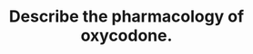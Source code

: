 ---
title: "Describe the pharmacology of oxycodone."
entityType: SAQ
exam: PEX
college: CICM
year: 2017
sitting: A
question: 12
passRate: 53
EC_errorsCommon:
- "Few candidates covered the pharmacokinetic aspect of the question sufficiently. No marks were awarded for generic comments such as hepatic metabolism and renal excretion."
---